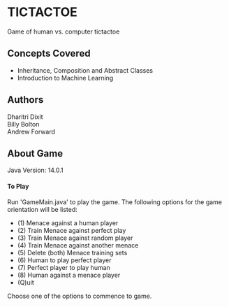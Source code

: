 
# TICTACTOE
Game of human vs. computer tictactoe

## Concepts Covered
* Inheritance, Composition and Abstract Classes
* Introduction to Machine Learning

## Authors
Dharitri Dixit \
Billy Bolton \
Andrew Forward

## About Game
Java Version: 14.0.1

#### To Play
Run 'GameMain.java' to play the game. The following options for the game orientation will be listed:
- (1) Menace against a human player
- (2) Train Menace against perfect play
- (3) Train Menace against random player
- (4) Train Menace against another menace
- (5) Delete (both) Menace training sets
- (6) Human to play perfect player
- (7) Perfect player to play human
- (8) Human against a menace player
-  (Q)uit

Choose one of the options to commence to game. 
